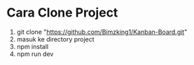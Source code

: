 # Cara Clone Project

1. git clone "https://github.com/Bimzking1/Kanban-Board.git"
2. masuk ke directory project
3. npm install
4. npm run dev
